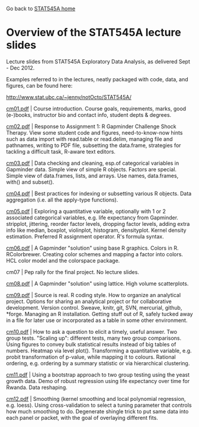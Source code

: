 Go back to [STAT545A home](../index.html)

Overview of the STAT545A lecture slides
============================================

Lecture slides from STAT545A Exploratory Data Analysis, as delivered Sept - Dec 2012.

Examples referred to in the lectures, neatly packaged with code, data, and figures, can be found here:

http://www.stat.ubc.ca/~jenny/notOcto/STAT545A/

[cm01.pdf](cm01.pdf) | Course introduction. Course goals, requirements, marks, good (e-)books, instructor bio and contact info, student depts & degrees.

[cm02.pdf](cm02.pdf) | Response to Assignment 1: R Gapminder Challenge Shock Therapy. View some student code and figures, need-to-know-now hints such as data import with read.table or read.delim, managing file and pathnames, writing to PDF file, subsetting the data.frame, strategies for tackling a difficult task, R-aware text editors.

[cm03.pdf](cm03.pdf) | Data checking and cleaning, esp.of categorical variables in Gapminder data. Simple view of simple R objects. Factors are special. Simple view of data.frames, lists, and arrays. Use names, data.frames, with() and subset().

[cm04.pdf](cm04.pdf) | Best practices for indexing or subsetting various R objects. Data aggregation (i.e. all the apply-type functions).

[cm05.pdf](cm05.pdf) | Exploring a quantitative variable, optionally with 1 or 2 associated categorical variables, e.g. life expectancy from Gapminder. stripplot, jittering, reorder factor levels, dropping factor levels, adding extra info like median, boxplot, violinplot, histogram, densityplot. Kernel density estimation. Preferred R assignment operator. R's formula syntax.

[cm06.pdf](cm06.pdf) | A Gapminder "solution" using base R graphics. Colors in R. RColorbrewer. Creating color schemes and mapping a factor into colors. HCL color model and the colorspace package.

cm07 | Pep rally for the final project. No lecture slides.

[cm08.pdf](cm08.pdf) | A Gapminder "solution" using lattice. High volume scatterplots.

[cm09.pdf](cm09.pdf) | Source is real. R coding style. How to organize an analytical project. Options for sharing an analytical project or for collaborative development. Version control. Sweave, knitr, git, SVN, mercurial, github, *forge. Managing an R installation. Getting stuff out of R, safely tucked away in a file for later use or incorporated as a table in some other environment.

[cm10.pdf](cm10.pdf) | How to ask a question to elicit a timely, useful answer. Two group tests. "Scaling up": different tests, many two group comparisons. Using figures to convey bulk statistical results instead of big tables of numbers. Heatmap via level plot(). Transforming a quantitative variable, e.g. probit transformation of p-value, while mapping it to colours. Rational ordering, e.g. ordering by a summary statistic or via hierarchical clustering.

[cm11.pdf](cm11.pdf) | Using a bootstrap approach to two group testing using the yeast growth data. Demo of robust regression using life expectancy over time for Rwanda. Data reshaping.

[cm12.pdf](cm12.pdf) | Smoothing (kernel smoothing and local polynomial regression, e.g. loess). Using cross-validation to select a tuning parameter that controls how much smoothing to do. Degenerate shingle trick to put same data into each panel or packet, with the goal of overlaying different fits.
